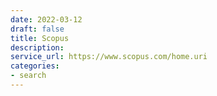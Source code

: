 ```yaml
---
date: 2022-03-12
draft: false
title: Scopus
description:
service_url: https://www.scopus.com/home.uri
categories:
- search
---
```



